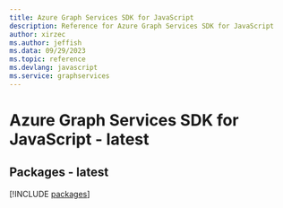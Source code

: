 ```yaml
---
title: Azure Graph Services SDK for JavaScript
description: Reference for Azure Graph Services SDK for JavaScript
author: xirzec
ms.author: jeffish
ms.data: 09/29/2023
ms.topic: reference
ms.devlang: javascript
ms.service: graphservices
---
```

# Azure Graph Services SDK for JavaScript - latest
## Packages - latest
[!INCLUDE [packages](graph-services-index.md)]